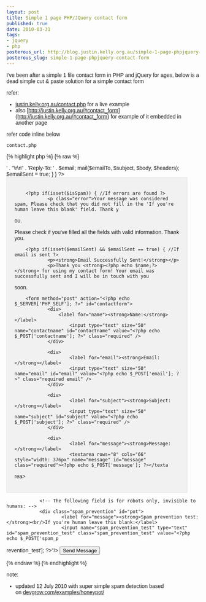 ```yaml
--- 
layout: post
title: Simple 1 page PHP/JQuery contact form
published: true
date: 2010-03-31
tags: 
- jquery
- php
posterous_url: http://blog.justin.kelly.org.au/simple-1-page-phpjquery-contact-form
posterous_slug: simple-1-page-phpjquery-contact-form
---
```

I've been after a simple 1 file contact form in PHP and jQuery for ages, 
below is a dead simple cut & paste solution for a simple contact form 

refer: 

* [justin.kelly.org.au/contact.php](http://justin.kelly.org.au/contact.php) for a live example
* also [http://justin.kelly.org.au/#contact_form](http://justin.kelly.org.au/#contact_form) for example of it embedded in another page  

refer code inline below

`contact.php`

{% highlight php %}
{% raw %}
<?php
 
//configs
$email_to ='me@myemail-address.com'; //put your email address here
$email_subject_prefix ='MySite.com contact form: '; //put the email sibject line prefix here
$email_from ='server@yourserver.com'; //put the email address that this form will be sent from
$email_from_nice ='Server'; //put in the 'nice' name for the email sender
 
//If the form is submitted
if(isset($_POST['submit'])) {
 
        //Check to make sure that the name field is not empty
        if(trim($_POST['contactname']) == '') {
                $hasError = true;
        } else {
                $name = trim($_POST['contactname']);
        }
 
        //Check to make sure that the subject field is not empty
        if(trim($_POST['subject']) == '') {
                $hasError = true;
        } else {
                $subject = $email_subject_prefix;
                $subject .= trim($_POST['subject']);
        }
 
        //Check to make sure sure that a valid email address is submitted
        if(trim($_POST['email']) == '')  {
                $hasError = true;
        } else if (!eregi("^[A-Z0-9._%-]+@[A-Z0-9._%-]+\.[A-Z]{2,4}$", trim($_POST['email']))) {
                $hasError = true;
        } else {
                $email = trim($_POST['email']);
        }
 
        //Check to make sure comments were entered
        if(trim($_POST['message']) == '') {
                $hasError = true;
        } else {
                if(function_exists('stripslashes')) {
                        $comments = stripslashes(trim($_POST['message']));
                } else {
                        $comments = trim($_POST['message']);
                }
        }
 
        //Check to make sure comments were entered
        if($_POST['spam_prevention_test']) {
                $isSpam = true;
        }
 
        //If there is no error, send the email
        if(!isset($hasError) AND !isset($isSpam)) {
                $emailTo = $email_to; //Put your own email address here
                $body = "Name: $name \n\nEmail: $email \n\nSubject: $subject \n\nComments:\n $comments";
                $headers = 'From: '.$email_from_nice.' <'.$email_from.'>' . "\r\n" . 'Reply-To: ' . $email;
 
                mail($emailTo, $subject, $body, $headers);
                $emailSent = true;
        }
}
?>
<!DOCTYPE html PUBLIC "-//W3C//DTD XHTML 1.0 Strict//EN"
        "http://www.w3.org/TR/xhtml1/DTD/xhtml1-strict.dtd">
<html xmlns="http://www.w3.org/1999/xhtml" xml:lang="en" lang="en">
 
<head>
        <title>PHP Contact Form with JQuery Validation</title>
        <meta http-equiv="content-type" content="text/html;charset=utf-8" />
        <meta http-equiv="Content-Style-Type" content="text/css" />
 
<script src="http://ajax.googleapis.com/ajax/libs/jquery/1.3.2/jquery.min.js" type="text/javascript"></script>
<script src="http://ajax.microsoft.com/ajax/jquery.validate/1.7/jquery.validate.pack.js" type="text/javascript"></script>
 
<script type="text/javascript">
$(document).ready(function(){
        $("#contactform").validate();
});
</script>
 
<style type="text/css">
body {
        font-family:Arial, Tahoma, sans-serif;
}
#contact-wrapper {
        width:430px;
        border:1px solid #e2e2e2;
        background:#f1f1f1;
        padding:20px;
}
#contact-wrapper div {
        clear:both;
        margin:1em 0;
}
#contact-wrapper label {
        display:block;
        float:none;
        font-size:16px;
        width:auto;
}
form#contactform input {
        border-color:#B7B7B7 #E8E8E8 #E8E8E8 #B7B7B7;
        border-style:solid;
        border-width:1px;
        padding:5px;
        font-size:16px;
        color:#333;
}
form#contactform textarea {
        font-family:Arial, Tahoma, Helvetica, sans-serif;
        font-size:100%;
        padding:0.6em 0.5em 0.7em;
        border-color:#B7B7B7 #E8E8E8 #E8E8E8 #B7B7B7;
        border-style:solid;
        border-width:1px;
}
.spam_prevention { display: none; }
 
</style>
</head>
 
<body>
        <div id="contact-wrapper">
 
        <?php if(isset($isSpam)) { //If errors are found ?>
                <p class="error">Your message was considered spam, Please check that you did not fill in the 'If you're human leave this blank' field. Thank y
ou.</p>
        <?php } ?>
        <?php if(isset($hasError)) { //If errors are found ?>
                <p class="error">Please check if you've filled all the fields with valid information. Thank you.</p>
        <?php } ?>
 
        <?php if(isset($emailSent) && $emailSent == true) { //If email is sent ?>
                <p><strong>Email Successfully Sent!</strong></p>
                <p>Thank you <strong><?php echo $name;?></strong> for using my contact form! Your email was successfully sent and I will be in touch with you
soon.</p>
        <?php } ?>
 
        <form method="post" action="<?php echo $_SERVER['PHP_SELF']; ?>" id="contactform">
                <div>
                    <label for="name"><strong>Name:</strong></label>
                        <input type="text" size="50" name="contactname" id="contactname" value="<?php echo $_POST['contactname']; ?>" class="required" />
                </div>
 
                <div>
                        <label for="email"><strong>Email:</strong></label>
                        <input type="text" size="50" name="email" id="email" value="<?php echo $_POST['email']; ?>" class="required email" />
                </div>
 
                <div>
                        <label for="subject"><strong>Subject:</strong></label>
                        <input type="text" size="50" name="subject" id="subject" value="<?php echo $_POST['subject']; ?>" class="required" />
                </div>
 
                <div>
                        <label for="message"><strong>Message:</strong></label>
                        <textarea rows="8" cols="66" style="width: 376px" name="message" id="message" class="required"><?php echo $_POST['message']; ?></texta
rea>
                </div>
 
                <!-- The following field is for robots only, invisible to humans: -->
                <div class="spam_prevention" id="pot">
                        <label for="message"><strong>Spam prevention test:</strong><br/>If you're human leave this blank:</label>
                        <input name="spam_prevention_test" type="text" id="spam_prevention_test" class="spam_prevention_test" value="<?php echo $_POST['spam_p
revention_test']; ?>"/>
                </div>
            <input type="submit" value="Send Message" name="submit" />
        </form>
        </div>
</body>
</html>
{% endraw %}
{% endhighlight %}



note:

* updated 12 July 2010 with super simple spam detection based on [devgrow.com/examples/honeypot/](http://devgrow.com/examples/honeypot/)

